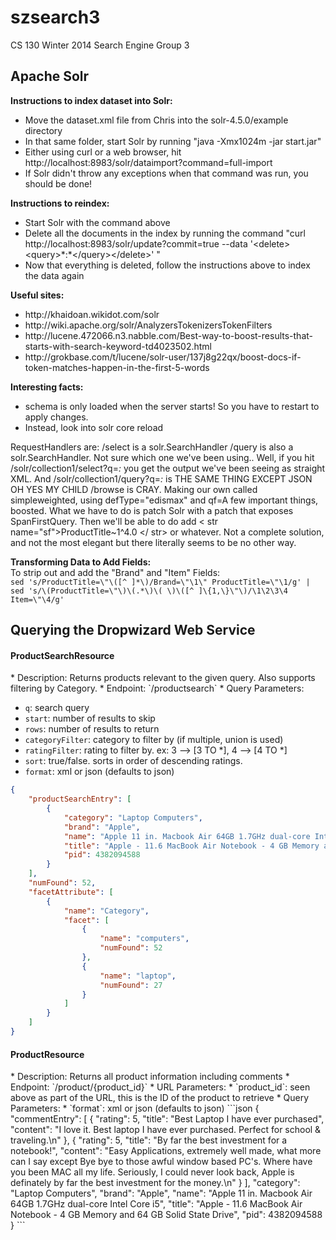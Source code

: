 szsearch3
=========

CS 130 Winter 2014 Search Engine Group 3

<h2>Apache Solr</h2>

<b>Instructions to index dataset into Solr:</b>
<ul>
    <li>Move the dataset.xml file from Chris into the solr-4.5.0/example directory</li>
    <li>In that same folder, start Solr by running "java -Xmx1024m -jar start.jar"</li>
    <li>Either using curl or a web browser, hit http://localhost:8983/solr/dataimport?command=full-import</li>
    <li>If Solr didn't throw any exceptions when that command was run, you should be done!</li>
</ul>

<b>Instructions to reindex:</b>
<ul>
    <li>Start Solr with the command above</li>
    <li>Delete all the documents in the index by running the command "curl http://localhost:8983/solr/update?commit=true --data '&lt;delete&gt;&lt;query&gt;*:*&lt;/query&gt;&lt;/delete&gt;'    "</li>
    <li>Now that everything is deleted, follow the instructions above to index the data again</li>
</ul>

<b>Useful sites:</b>
<ul>
	<li>http://khaidoan.wikidot.com/solr</li>
	<li>http://wiki.apache.org/solr/AnalyzersTokenizersTokenFilters</li>
	<li>http://lucene.472066.n3.nabble.com/Best-way-to-boost-results-that-starts-with-search-keyword-td4023502.html</li>
	<li>http://grokbase.com/t/lucene/solr-user/137j8g22qx/boost-docs-if-token-matches-happen-in-the-first-5-words</li>
</ul>

<b>Interesting facts:</b>
<ul>
	<li>schema is only loaded when the server starts! So you have to restart to apply changes.</li>
	<li>Instead, look into solr core reload</li>
</ul>

RequestHandlers are: /select is a solr.SearchHandler
/query is also a solr.SearchHandler. Not sure which one we've been using..
Well, if you hit /solr/collection1/select?q=*:* you get the output we've been seeing as straight XML.
And /solr/collection1/query?q=*:* is THE SAME THING EXCEPT JSON
OH YES MY CHILD /browse is CRAY.
Making our own called simpleweighted, using defType="edismax" and qf=A few important things, boosted.
What we have to do is patch Solr with a patch that exposes SpanFirstQuery. Then we'll be able to do
add < str name="sf">ProductTitle~1^4.0 </ str> or whatever.
Not a complete solution, and not the most elegant but there literally seems to be no other way.

<b>Transforming Data to Add Fields:</b> <br>
To strip out and add the "Brand" and "Item" Fields: <br>
`sed 's/ProductTitle=\"\([^ ]*\)/Brand=\"\1\" ProductTitle=\"\1/g' | sed 's/\(ProductTitle=\"\)\(.*\)\( \)\([^ ]\{1,\}\"\)/\1\2\3\4 Item=\"\4/g'` <br>



<h2>Querying the Dropwizard Web Service</h2>
<h4>ProductSearchResource</h4>
* Description: Returns products relevant to the given query. Also supports filtering by Category.
* Endpoint:    `/productsearch`
* Query Parameters:

  * `q`: search query
  * `start`: number of results to skip
  * `rows`: number of results to return
  * `categoryFilter`: category to filter by (if multiple, union is used)
  * `ratingFilter`: rating to filter by. ex: 3 --> [3 TO *], 4 --> [4 TO *]
  * `sort`: true/false. sorts in order of descending ratings.
  * `format`: xml or json (defaults to json)
```json
{
    "productSearchEntry": [
        {
            "category": "Laptop Computers",
            "brand": "Apple",
            "name": "Apple 11 in. Macbook Air 64GB 1.7GHz dual-core Intel Core i5",
            "title": "Apple - 11.6 MacBook Air Notebook - 4 GB Memory and 64 GB Solid State Drive",
            "pid": 4382094588
        }
    ],
    "numFound": 52,
    "facetAttribute": [
        {
            "name": "Category",
            "facet": [
                {
                    "name": "computers",
                    "numFound": 52
                },
                {
                    "name": "laptop",
                    "numFound": 27
                }
            ]
        }
    ]
}
```

<h4>ProductResource</h4>
* Description: Returns all product information including comments
* Endpoint:    `/product/{product_id}`
* URL Parameters:
  * `product_id`: seen above as part of the URL, this is the ID of the product to retrieve
* Query Parameters:
  * `format`: xml or json (defaults to json)
```json
{
    "commentEntry": [
        {
            "rating": 5,
            "title": "Best Laptop I have ever purchased",
            "content": "I love it. Best laptop I have ever purchased. Perfect for school & traveling.\n"
        },
        {
            "rating": 5,
            "title": "By far the best investment for a notebook!",
            "content": "Easy Applications, extremely well made, what more can I say except Bye bye to those awful window based PC's. Where have you been MAC all my life. Seriously, I could never look back, Apple is definately by far the best investment for the money.\n"
        }
    ],
    "category": "Laptop Computers",
    "brand": "Apple",
    "name": "Apple 11 in. Macbook Air 64GB 1.7GHz dual-core Intel Core i5",
    "title": "Apple - 11.6 MacBook Air Notebook - 4 GB Memory and 64 GB Solid State Drive",
    "pid": 4382094588
}
```
